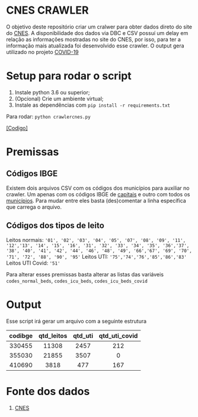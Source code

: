 CNES CRAWLER
====
O objetivo deste repositório criar um cralwer para obter dados direto do site do [CNES](http://cnes2.datasus.gov.br/). A disponibilidade dos dados via DBC e CSV possuí um delay em relação as informações mostradas no site do CNES, por isso, para ter a informação mais atualizada foi desenvolvido esse crawler. O output gera utilizado no projeto [COVID-19](https://github.com/andrelnunes/COVID-19)

# Setup para rodar o script
1. Instale python 3.6 ou superior;
2. (Opcional) Crie um ambiente virtual;
3. Instale as dependências com `pip install -r requirements.txt`

Para rodar: `python crawlercnes.py`

[[Codigo]](/crawlercnes.py)

# Premissas
## Códigos IBGE
Existem dois arquivos CSV com os códigos dos municípios para auxiliar no crawler. Um apenas com os códigos IBGE de [capitais](/capitais.csv) e outro com todos os [municípios](/municipios.csv). Para mudar entre eles basta (des)comentar a linha específica que carrega o arquivo.

## Códigos dos tipos de leito
Leitos normais: `'01', '02', '03', '04', '05', '07', '08', '09', '11', '12','13', '14', '15', '16', '31', '32', '33', '34', '35', '36','37', '38', '40', '41', '42', '44', '46', '48', '49', '66','67', '69', '70', '71', '72', '88', '90', '95'`
Leitos UTI: `'75','74','76','85','86','83'`
Leitos UTI Covid: `'51'`

Para alterar esses premissas basta alterar as listas das variáveis `codes_normal_beds`, `codes_icu_beds`, `codes_icu_beds_covid`

# Output
Esse script irá gerar um arquivo com a seguinte estrutura

| codibge | qtd_leitos | qtd_uti | qtd_uti_covid |
|:-------:|:----------:|:-------:|:-------------:|
|  330455 |    11308   |  2457   |      212      |
|  355030 |    21855   |  3507   |       0       |
|  410690 |    3818    |  477    |      167      |

# Fonte dos dados
1. [CNES](http://cnes2.datasus.gov.br/)
